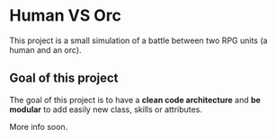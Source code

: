 # Human VS Orc

This project is a small simulation of a battle between two RPG units (a human and an orc).

## Goal of this project
The goal of this project is to have a **clean code architecture** and **be modular** to add easily new class, skills or attributes.

More info soon.